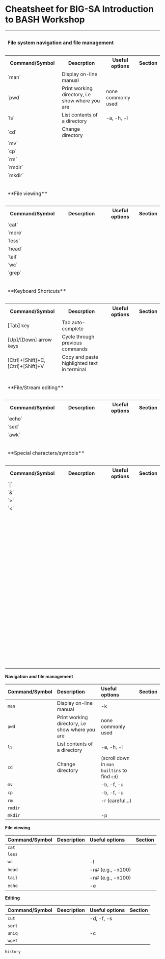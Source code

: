 # Cheatsheet for BIG-SA Introduction to BASH Workshop

<table>

<tr><td colspan="4" height=80><b>File system navigation and file management</b></td></tr>

<tr><th>Command/Symbol</th><th>Descrption</th><th>Useful options</th><th>Section</th>

<tr><td>`man`</td>
    <td>Display on-line manual</td>
    <td></td>
    <td></td>
</tr>
<tr><td>`pwd`</td>
    <td>Print working directory, i.e show where you are</td>
    <td>none commonly used</td>
    <td></td>
</tr>
<tr><td>`ls`</td>
    <td>List contents of a directory</td>
    <td>-a, -h, -l</td>
    <td></td>
</tr>
<tr><td>`cd`</td>
    <td>Change directory</td>
    <td></td>
    <td></td>
</tr>
<tr><td>`mv`</td>
    <td></td>
    <td></td>
    <td></td>
</tr>
<tr><td>`cp`</td>
    <td></td>
    <td></td>
    <td></td>
</tr>
<tr><td>`rm`</td>
    <td></td>
    <td></td>
    <td></td>
</tr>
<tr><td>`rmdir`</td>
    <td></td>
    <td></td>
    <td></td>
</tr>
<tr><td>`mkdir`</td>
    <td></td>
    <td></td>
    <td></td>
</tr>

<tr><td colspan="4"></td> </tr>

<tr><td colspan="4" height=80>**File viewing**</td></tr>

<tr><th>Command/Symbol</th><th>Descrption</th><th>Useful options</th><th>Section</th>
<tr><td>`cat`</td>
    <td></td>
    <td></td>
    <td></td>
</tr>
<tr><td>`more`</td>
    <td></td>
    <td></td>
    <td></td>
</tr>
<tr><td>`less`</td>
    <td></td>
    <td></td>
    <td></td>
</tr>
<tr><td>`head`</td>
    <td></td>
    <td></td>
    <td></td>
</tr>
<tr><td>`tail`</td>
    <td></td>
    <td></td>
    <td></td>
</tr>
<tr><td>`wc`</td>
    <td></td>
    <td></td>
    <td></td>
</tr>
<tr><td>`grep`</td>
    <td></td>
    <td></td>
    <td></td>
</tr>

<tr><td colspan="4"></td> </tr>


<tr><td colspan="4" height=80>**Keyboard Shortcuts**</td></tr>

<tr><th>Command/Symbol</th><th>Descrption</th><th>Useful options</th><th>Section</th>
<tr><td>[Tab] key</td>
    <td>Tab auto-complete</td>
    <td></td>
    <td></td>
</tr>
<tr><td>[Up]/[Down] arrow keys</td>
    <td>Cycle through previous commands</td>
    <td></td>
    <td></td>
</tr>
<tr><td>[Ctrl]+[Shift]+C, [Ctrl]+[Shift]+V</td>
    <td>Copy and paste highlighted text in terminal</td>
    <td></td>
    <td></td>
</tr>

<tr><td colspan="4"></td> </tr>
<tr><td colspan="4" height=80>**File/Stream editing**</td></tr>
<tr><th>Command/Symbol</th><th>Descrption</th><th>Useful options</th><th>Section</th>
<tr><td>`echo`</td>
    <td></td>
    <td></td>
    <td></td>
</tr>
<tr><td>`sed`</td>
    <td></td>
    <td></td>
    <td></td>
</tr>
<tr><td>`awk`</td>
    <td></td>
    <td></td>
    <td></td>
</tr>

<tr><td colspan="4"></td> </tr>
<tr><td colspan="4" height=80>**Special characters/symbols**</td></tr>
<tr><th>Command/Symbol</th><th>Descrption</th><th>Useful options</th><th>Section</th>
<tr><td>`|`</td>
    <td></td>
    <td></td>
    <td></td>
</tr>
<tr><td>`&`</td>
    <td></td>
    <td></td>
    <td></td>
</tr>
<tr><td>`>`</td>
    <td></td>
    <td></td>
    <td></td>
</tr>
<tr><td>`<`</td>
    <td></td>
    <td></td>
    <td></td>
</tr>


<tr><td colspan="4"></td> </tr>


<tr><td height=500 colspan="4"></td></tr>

</table>









**Navigation and file management**

| **Command/Symbol** | **Description** | **Useful options** |  Section  |
|:----------- |:----------------------------- |:------------------ |:------------------ |
| `man`       | Display on-line manual        | -k                 |
| `pwd`       | Print working directory, i.e show where you are | none commonly used |
| `ls`        | List contents of a directory  | -a, -h, -l         |
| `cd`        | Change directory              | (scroll down in `man builtins` to find `cd`) |
| `mv`        |                               | -b, -f, -u         |
| `cp`        |                               | -b, -f, -u         |
| `rm`        |                               | -r (careful...)    |
| `rmdir`     |                               |                    |
| `mkdir`     |                               | -p                 |

**File viewing**


| **Command/Symbol** | **Description** | **Useful options** |  Section  |
|:----------- |:----------------------------- |:------------------ |:------------------ |
| `cat`       |                               |                    |
| `less`      |                               |                    |
| `wc`        |                               | -l                 |
| `head`      |                               | -n# (e.g., -n100)  |
| `tail`      |                               | -n# (e.g., -n100)  |
| `echo`      |                               | -e                 |

**Editing**

| **Command/Symbol** | **Description** | **Useful options** |  Section  |
|:----------- |:----------------------------- |:------------------ |:------------------ |
| `cut`       |                               | -d, -f, -s         |
| `sort`      |                               |                    |
| `uniq`      |                               | -c                 |
| `wget`      |                               |                    |

`history`
